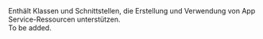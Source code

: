 <Namespace Name="Microsoft.Azure.Management.AppService.Fluent">
  <Docs>
    <summary>Enthält Klassen und Schnittstellen, die Erstellung und Verwendung von App Service-Ressourcen unterstützen.</summary> 
    <remarks>To be added.</remarks>
  </Docs>
</Namespace>
